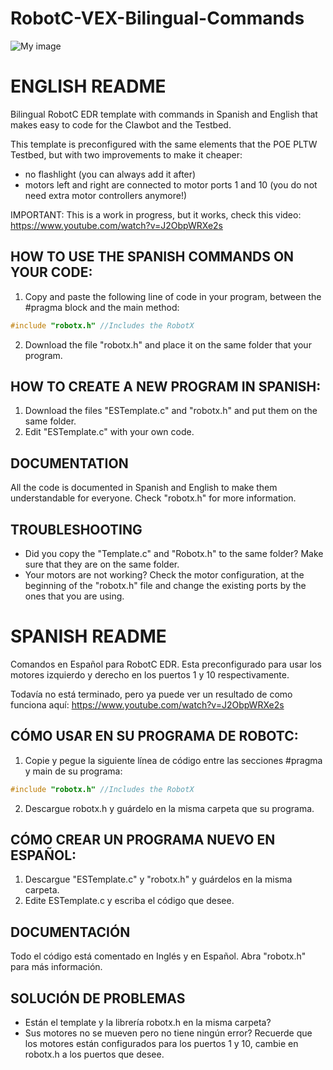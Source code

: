 # RobotC-VEX-Bilingual-Commands

![My image](https://github.com/pepedeab/RobotC-VEX-Bilingual-Commands/blob/master/img/example.PNG)

# ENGLISH README

Bilingual RobotC EDR template with commands in Spanish and English that makes easy to code for the Clawbot and the Testbed. 

This template is preconfigured with the same elements that the POE PLTW Testbed, but with two improvements to make it cheaper:
* no flashlight (you can always add it after)
* motors left and right are connected to motor ports 1 and 10 (you do not need extra motor controllers anymore!)

IMPORTANT: This is a work in progress, but it works, check this video:
https://www.youtube.com/watch?v=J2ObpWRXe2s

## HOW TO USE THE SPANISH COMMANDS ON YOUR CODE:

1. Copy and paste the following line of code in your program, between the #pragma block and the main method:

```c
#include "robotx.h"	//Includes the RobotX
```
2. Download the file "robotx.h" and place it on the same folder that your program.

## HOW TO CREATE A NEW PROGRAM IN SPANISH:

1. Download the files "ESTemplate.c" and "robotx.h" and put them on the same folder.
2. Edit "ESTemplate.c" with your own code.

## DOCUMENTATION

All the code is documented in Spanish and English to make them understandable for everyone. Check "robotx.h" for more information.

## TROUBLESHOOTING

* Did you copy the "Template.c" and "Robotx.h" to the same folder? Make sure that they are on the same folder.
* Your motors are not working? Check the motor configuration, at the beginning of the "robotx.h" file and change the existing ports by the ones that you are using.

# SPANISH README

Comandos en Español para RobotC EDR. Esta preconfigurado para usar los motores izquierdo y derecho en los puertos 1 y 10 respectivamente.

Todavía no está terminado, pero ya puede ver un resultado de como funciona aquí: https://www.youtube.com/watch?v=J2ObpWRXe2s

## CÓMO USAR EN SU PROGRAMA DE ROBOTC:

1. Copie y pegue la siguiente línea de código entre las secciones #pragma y main de su programa:

```c
#include "robotx.h"	//Includes the RobotX
```
2. Descargue robotx.h y guárdelo en la misma carpeta que su programa.

## CÓMO CREAR UN PROGRAMA NUEVO EN ESPAÑOL:

1. Descargue "ESTemplate.c" y "robotx.h" y guárdelos en la misma carpeta.
2. Edite ESTemplate.c y escriba el código que desee.

## DOCUMENTACIÓN

Todo el código está comentado en Inglés y en Español. Abra "robotx.h" para más información.

## SOLUCIÓN DE PROBLEMAS

* Están el template y la librería robotx.h en la misma carpeta?
* Sus motores no se mueven pero no tiene ningún error? Recuerde que los motores están configurados para los puertos 1 y 10, cambie en robotx.h a los puertos que desee.
